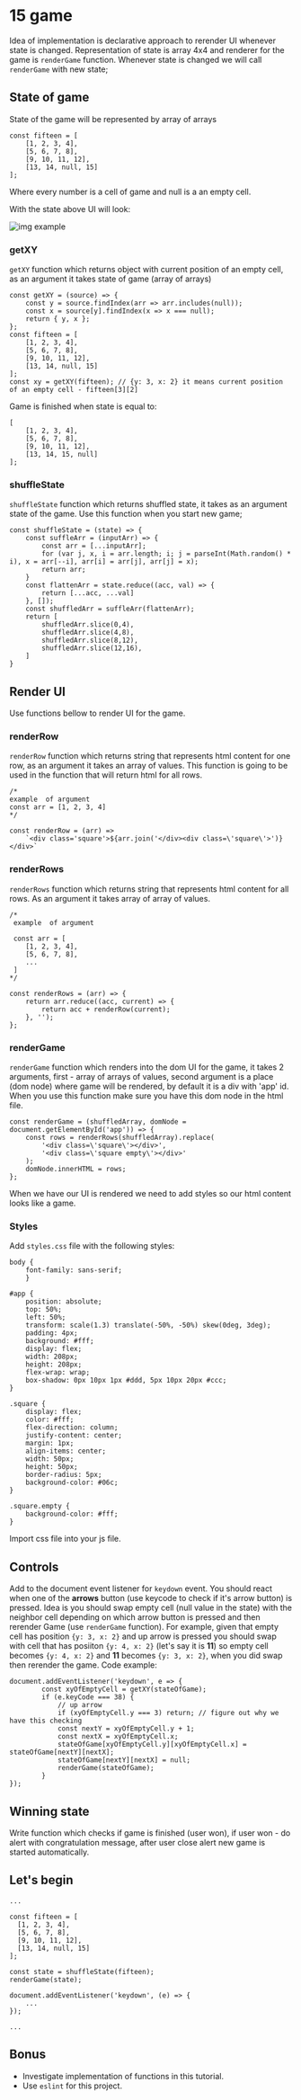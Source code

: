 # 15 game

Idea of implementation is declarative approach to rerender UI whenever state is changed. Representation of state is  array 4x4 and renderer for the game is `renderGame` function. Whenever state is changed we will call `renderGame` with new state;

## State of game
State of the game will be represented by array of arrays
```
const fifteen = [
	[1, 2, 3, 4],
	[5, 6, 7, 8],
	[9, 10, 11, 12],
	[13, 14, null, 15]
];
```
Where every number is a cell of game and null is a an empty cell.

With the state above UI will look:

![img example](./15example.png)

### getXY
`getXY` function which returns object with current position of an empty cell, as an argument it takes state of game (array of arrays)
```
const getXY = (source) => {
	const y = source.findIndex(arr => arr.includes(null));
	const x = source[y].findIndex(x => x === null);
	return { y, x };
};
const fifteen = [
	[1, 2, 3, 4],
	[5, 6, 7, 8],
	[9, 10, 11, 12],
	[13, 14, null, 15]
];
const xy = getXY(fifteen); // {y: 3, x: 2} it means current position of an empty cell - fifteen[3][2]
```

Game is finished when state is equal to:
```
[
	[1, 2, 3, 4],
	[5, 6, 7, 8],
	[9, 10, 11, 12],
	[13, 14, 15, null]
];
```
### shuffleState

`shuffleState` function which returns shuffled state, it takes as an argument state of the game. Use this function when you start new game;

```
const shuffleState = (state) => {
	const suffleArr = (inputArr) => {
		const arr = [...inputArr];
		for (var j, x, i = arr.length; i; j = parseInt(Math.random() * i), x = arr[--i], arr[i] = arr[j], arr[j] = x);
		return arr;
	}
	const flattenArr = state.reduce((acc, val) => {
		return [...acc, ...val]
	}, []);
	const shuffledArr = suffleArr(flattenArr);
	return [
		shuffledArr.slice(0,4),
		shuffledArr.slice(4,8),
		shuffledArr.slice(8,12),
		shuffledArr.slice(12,16),
	]
}
```

## Render UI
Use functions bellow to render UI for the game.
### renderRow
`renderRow` function which returns string that represents html content for one row, as an argument it takes an array of values. This function is going to be used in the function that will return html for all rows.
```
/*
example  of argument
const arr = [1, 2, 3, 4]
*/

const renderRow = (arr) =>
	`<div class='square'>${arr.join('</div><div class=\'square\'>')}</div>`
```
### renderRows
`renderRows` function which returns string that represents html content for all rows. As an argument it takes array of array of values.
```
/*
 example  of argument
 
 const arr = [
	[1, 2, 3, 4],
	[5, 6, 7, 8],
	...
 ]
*/

const renderRows = (arr) => {
	return arr.reduce((acc, current) => {
		return acc + renderRow(current);
	}, '');
};
```

### renderGame

`renderGame` function which renders into the dom UI for the game, it takes 2 arguments, first - array of arrays of values, second argument is a place (dom node) where game will be rendered, by default it is a div with 'app' id. When you use this function make sure you have this dom node in the html file.
```
const renderGame = (shuffledArray, domNode = document.getElementById('app')) => {
	const rows = renderRows(shuffledArray).replace(
		'<div class=\'square\'></div>',
		'<div class=\'square empty\'></div>'
	);
	domNode.innerHTML = rows;
};
```
When we have our UI is rendered we need to add styles so our html content looks like a game.

### Styles

Add `styles.css` file with the following styles:

```
body {
	font-family: sans-serif;
	}
  
#app {
	position: absolute;
	top: 50%;
	left: 50%;
	transform: scale(1.3) translate(-50%, -50%) skew(0deg, 3deg);
	padding: 4px;
	background: #fff;
	display: flex;
	width: 208px;
	height: 208px;
	flex-wrap: wrap;
	box-shadow: 0px 10px 1px #ddd, 5px 10px 20px #ccc;
}

.square {
	display: flex;
	color: #fff;
	flex-direction: column;
	justify-content: center;
	margin: 1px;
	align-items: center;
	width: 50px;
	height: 50px;
	border-radius: 5px;
	background-color: #06c;
}

.square.empty {
	background-color: #fff;
}
```
Import css file into your js file.
## Controls
Add to the document event listener for `keydown` event. You should react when one of the **arrows** button (use keycode to check if it's arrow button) is pressed. Idea is you should swap empty cell (null value in the state) with the neighbor cell depending on which arrow button is pressed and then rerender Game (use `renderGame` function).
For example, given that empty cell has position `{y: 3, x: 2}` and up arrow is pressed you should swap with cell that has posiiton `{y: 4, x: 2}` (let's say it is **11**)  so empty cell becomes `{y: 4, x: 2}` and **11** becomes `{y: 3, x: 2}`, when you did swap then rerender the game.
Code example:
```
document.addEventListener('keydown', e => {
		const xyOfEmptyCell = getXY(stateOfGame);
		if (e.keyCode === 38) {
			// up arrow
			if (xyOfEmptyCell.y === 3) return; // figure out why we have this checking
			const nextY = xyOfEmptyCell.y + 1;
			const nextX = xyOfEmptyCell.x;
			stateOfGame[xyOfEmptyCell.y][xyOfEmptyCell.x] = stateOfGame[nextY][nextX];
			stateOfGame[nextY][nextX] = null;
			renderGame(stateOfGame);
		}
});
```

## Winning state

Write function which checks if game is finished (user won), if user won - do alert with congratulation message, after user close alert new game is started automatically.

## Let's begin
```
...

const fifteen = [
  [1, 2, 3, 4],
  [5, 6, 7, 8],
  [9, 10, 11, 12],
  [13, 14, null, 15]
];

const state = shuffleState(fifteen);
renderGame(state);

document.addEventListener('keydown', (e) => {
	...
});

...
```

## Bonus
* Investigate implementation of functions in this tutorial.
* Use `eslint` for this project.
